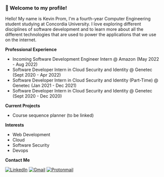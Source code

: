### 👋 Welcome to my profile!

Hello! My name is Kevin Prom, I'm a fourth-year Computer Engineering student studying at Concordia University. I love exploring different disciplines of software development and to learn more about all the different technologies that are used to power the applications that we use on the internet.

**Professional Experience**
*  Incoming Software Development Engineer Intern @ Amazon (May 2022 - Aug 2022)
*  Software Developer Intern in Cloud Security and Identity @ Genetec (Sept 2020 - Apr 2022)
*  Software Developer Intern in Cloud Security and Identity (Part-Time) @ Genetec (Jan 2021 - Dec 2021)
*  Software Developer Intern in Cloud Security and Identity @ Genetec (Sept 2020 - Dec 2020)

**Current Projects**
* Course sequence planner (to be linked)

**Interests**
- Web Development
- Cloud
- Software Security
- Devops

**Contact Me**

[![LinkedIn](https://img.shields.io/badge/linkedin-%230077B5.svg?style=for-the-badge&logo=linkedin&logoColor=white)](https://www.linkedin.com/in/kevinprom/)
[![Gmail](https://img.shields.io/badge/Gmail-D14836?style=for-the-badge&logo=gmail&logoColor=white)](mailto:promkev@gmail.com)
[![Protonmail](https://img.shields.io/badge/ProtonMail-8B89CC?style=for-the-badge&logo=protonmail&logoColor=white)](mailto:grypr@protonmail.com)
